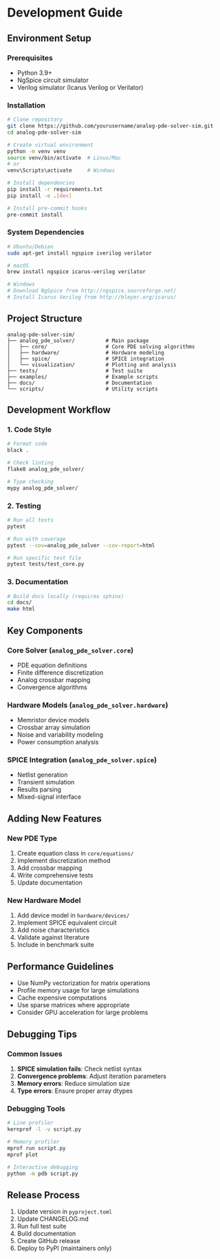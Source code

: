 # Development Guide

## Environment Setup

### Prerequisites
- Python 3.9+
- NgSpice circuit simulator
- Verilog simulator (Icarus Verilog or Verilator)

### Installation
```bash
# Clone repository
git clone https://github.com/yourusername/analog-pde-solver-sim.git
cd analog-pde-solver-sim

# Create virtual environment
python -m venv venv
source venv/bin/activate  # Linux/Mac
# or
venv\Scripts\activate     # Windows

# Install dependencies
pip install -r requirements.txt
pip install -e .[dev]

# Install pre-commit hooks
pre-commit install
```

### System Dependencies
```bash
# Ubuntu/Debian
sudo apt-get install ngspice iverilog verilator

# macOS
brew install ngspice icarus-verilog verilator

# Windows
# Download NgSpice from http://ngspice.sourceforge.net/
# Install Icarus Verilog from http://bleyer.org/icarus/
```

## Project Structure

```
analog-pde-solver-sim/
├── analog_pde_solver/          # Main package
│   ├── core/                   # Core PDE solving algorithms
│   ├── hardware/               # Hardware modeling
│   ├── spice/                  # SPICE integration
│   └── visualization/          # Plotting and analysis
├── tests/                      # Test suite
├── examples/                   # Example scripts
├── docs/                       # Documentation
└── scripts/                    # Utility scripts
```

## Development Workflow

### 1. Code Style
```bash
# Format code
black .

# Check linting
flake8 analog_pde_solver/

# Type checking
mypy analog_pde_solver/
```

### 2. Testing
```bash
# Run all tests
pytest

# Run with coverage
pytest --cov=analog_pde_solver --cov-report=html

# Run specific test file
pytest tests/test_core.py
```

### 3. Documentation
```bash
# Build docs locally (requires sphinx)
cd docs/
make html
```

## Key Components

### Core Solver (`analog_pde_solver.core`)
- PDE equation definitions
- Finite difference discretization
- Analog crossbar mapping
- Convergence algorithms

### Hardware Models (`analog_pde_solver.hardware`)
- Memristor device models
- Crossbar array simulation
- Noise and variability modeling
- Power consumption analysis

### SPICE Integration (`analog_pde_solver.spice`)
- Netlist generation
- Transient simulation
- Results parsing
- Mixed-signal interface

## Adding New Features

### New PDE Type
1. Create equation class in `core/equations/`
2. Implement discretization method
3. Add crossbar mapping
4. Write comprehensive tests
5. Update documentation

### New Hardware Model
1. Add device model in `hardware/devices/`
2. Implement SPICE equivalent circuit
3. Add noise characteristics
4. Validate against literature
5. Include in benchmark suite

## Performance Guidelines

- Use NumPy vectorization for matrix operations
- Profile memory usage for large simulations
- Cache expensive computations
- Use sparse matrices where appropriate
- Consider GPU acceleration for large problems

## Debugging Tips

### Common Issues
1. **SPICE simulation fails**: Check netlist syntax
2. **Convergence problems**: Adjust iteration parameters
3. **Memory errors**: Reduce simulation size
4. **Type errors**: Ensure proper array dtypes

### Debugging Tools
```bash
# Line profiler
kernprof -l -v script.py

# Memory profiler
mprof run script.py
mprof plot

# Interactive debugging
python -m pdb script.py
```

## Release Process

1. Update version in `pyproject.toml`
2. Update CHANGELOG.md
3. Run full test suite
4. Build documentation
5. Create GitHub release
6. Deploy to PyPI (maintainers only)